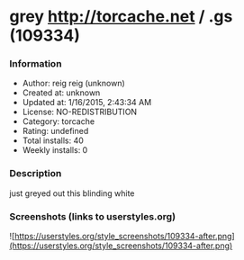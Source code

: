 # grey http://torcache.net / .gs (109334)

### Information
- Author: reig reig (unknown)
- Created at: unknown
- Updated at: 1/16/2015, 2:43:34 AM
- License: NO-REDISTRIBUTION
- Category: torcache
- Rating: undefined
- Total installs: 40
- Weekly installs: 0


### Description
just greyed out this blinding white


### Screenshots (links to userstyles.org)
![https://userstyles.org/style_screenshots/109334-after.png](https://userstyles.org/style_screenshots/109334-after.png)


